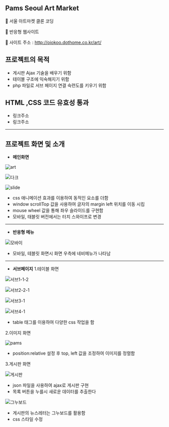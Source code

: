 ## Pams Seoul Art Market
📌 서울 아트마켓 클론 코딩

📌 반응형 웹사이트

📌 사이트 주소 : http://oiokoo.dothome.co.kr/art/

## 프로젝트의 목적
* 게시판 Ajax 기술을 배우기 위함
* 테이블 구조에 익숙해지기 위함
* php 파일로 서브 페이지 연결 숙련도를 키우기 위함


## HTML ,CSS 코드 유효성 통과 
* 링크주소
* 링크주소

---

## 프로젝트 화면 및 소개
+ **메인화면**

![art](https://user-images.githubusercontent.com/77954029/126524381-5939ca6a-de82-46f9-aa18-5abc01c5c40d.gif)


![다크](https://user-images.githubusercontent.com/77954029/126528543-7659fed3-c19c-4a41-807c-0c533be92b83.gif)


![slide](https://user-images.githubusercontent.com/77954029/126530291-262132f6-5628-4454-9f23-11a80519a2a7.gif)

- css 애니메이션 효과를 이용하여 동적인 요소를 더함
- window scrollTop 값을 사용하여 글자의 margin left 위치를 이동 시킴 
- mouse wheel 값을 통해 좌우 슬라이드를 구현함 
- 모바일, 태블릿 버전에서는 터치 스와이프로 변경

---
+ **반응형 메뉴**

![모바이](https://user-images.githubusercontent.com/77954029/126535819-0b0c9d65-45a1-4496-a12e-1adff124037e.png)

- 모바일, 테블릿 화면시 화면 우측에 네비메뉴가 나타남 

---

+ **서브페이지**
1.테이블 화면 


![서브1-1-2](https://user-images.githubusercontent.com/77954029/126531828-2988ce92-89cd-45fb-97e2-983a94c71017.png)


![서브2-2-1](https://user-images.githubusercontent.com/77954029/126531838-1ad475ca-c38d-4197-a804-37dfa465fc25.png)


![서브3-1](https://user-images.githubusercontent.com/77954029/126531840-2116928e-6462-433e-93de-bdd7095b1228.png)


![서브4-1](https://user-images.githubusercontent.com/77954029/126531846-3df8244e-09c7-495b-af8c-d321743c1173.png)

- table 태그를 이용하여 다양한 css 작업을 함


2.이미지 화면

![pams](https://user-images.githubusercontent.com/77954029/126532733-38a8edc6-de67-449c-ab71-26bdfefdd9da.gif)

- position:relative 설정 후 top, left 값을 조정하여 이미지를 정렬함 


3.게시판 화면

![게시판](https://user-images.githubusercontent.com/77954029/126534147-f20c5bf1-6703-48f8-8f6e-3fb250b17614.gif)

- json 파일을 사용하여 ajax로 게시판 구현
- 목록 버튼을 누를시 새로운 데이터를 추출한다



![그누보드](https://user-images.githubusercontent.com/77954029/126534115-574730df-a49c-4775-81ec-e0d462b4cff2.png)

- 게시판의 뉴스레터는 그누보드를 활용함
- css 스타일 수정
